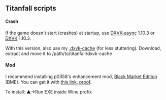 ## Titanfall scripts

#### Crash
If the game doesn't start (crashes) at startup, use [DXVK-async](https://github.com/Sporif/dxvk-async/releases/tag/1.10.3) 1.10.3 or [DXVK](https://github.com/doitsujin/dxvk/releases/tag/v1.10.3) 1.10.3.

With this version, also use my [.dxvk-cache](https://github.com/begin-theadventure/dxvk-caches/tree/v10/dxvk-caches/Titanfall/Titanfall) (for less stuttering). Download, extract and move it to /path/to/titanfall/dxvk-cache

#### Mod
I recommend installing p0358's enhancement mod, [Black Market Edition](https://github.com/p0358/black_market_edition#readme) (BME). You can get it with [this link](https://tf-bme.s3.eu-central-003.backblazeb2.com/versions/1b9/bme_installer.exe), [proof](https://github.com/p0358/black_market_edition/blob/db821b6e19997091a69d9c787223a7802a8beb80/bmedll/Updater.cpp#L41).

To install: ▲->Run EXE inside Wine prefix
